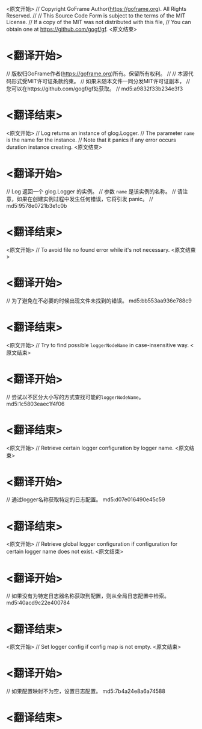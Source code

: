 
<原文开始>
// Copyright GoFrame Author(https://goframe.org). All Rights Reserved.
//
// This Source Code Form is subject to the terms of the MIT License.
// If a copy of the MIT was not distributed with this file,
// You can obtain one at https://github.com/gogf/gf.
<原文结束>

# <翻译开始>
// 版权归GoFrame作者(https://goframe.org)所有。保留所有权利。
//
// 本源代码形式受MIT许可证条款约束。
// 如果未随本文件一同分发MIT许可证副本，
// 您可以在https://github.com/gogf/gf处获取。
// md5:a9832f33b234e3f3
# <翻译结束>


<原文开始>
// Log returns an instance of glog.Logger.
// The parameter `name` is the name for the instance.
// Note that it panics if any error occurs duration instance creating.
<原文结束>

# <翻译开始>
// Log 返回一个 glog.Logger 的实例。
// 参数 `name` 是该实例的名称。
// 请注意，如果在创建实例过程中发生任何错误，它将引发 panic。
// md5:9578e0721b3e1c0b
# <翻译结束>


<原文开始>
// To avoid file no found error while it's not necessary.
<原文结束>

# <翻译开始>
// 为了避免在不必要的时候出现文件未找到的错误。 md5:bb553aa936e788c9
# <翻译结束>


<原文开始>
// Try to find possible `loggerNodeName` in case-insensitive way.
<原文结束>

# <翻译开始>
// 尝试以不区分大小写的方式查找可能的`loggerNodeName`。 md5:1c5803eaec1f4f06
# <翻译结束>


<原文开始>
// Retrieve certain logger configuration by logger name.
<原文结束>

# <翻译开始>
// 通过logger名称获取特定的日志配置。 md5:d07e016490e45c59
# <翻译结束>


<原文开始>
// Retrieve global logger configuration if configuration for certain logger name does not exist.
<原文结束>

# <翻译开始>
// 如果没有为特定日志器名称获取到配置，则从全局日志配置中检索。 md5:40acd9c22e400784
# <翻译结束>


<原文开始>
// Set logger config if config map is not empty.
<原文结束>

# <翻译开始>
// 如果配置映射不为空，设置日志配置。 md5:7b4a24e8a6a74588
# <翻译结束>

